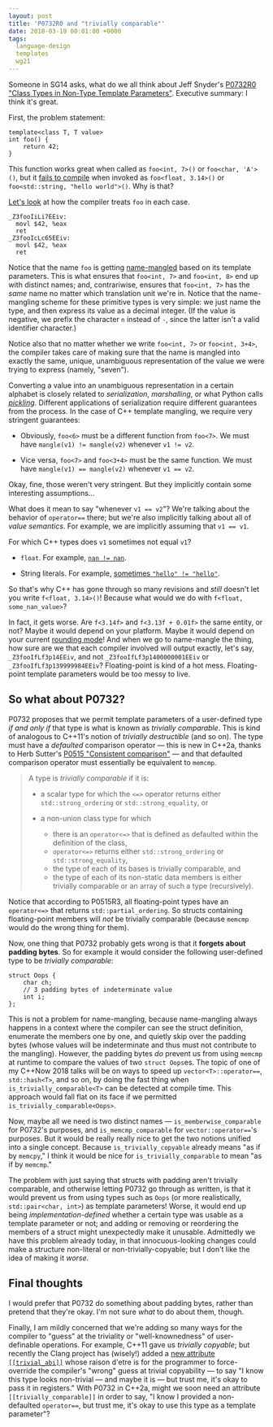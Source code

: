 ```yaml
---
layout: post
title: 'P0732R0 and "trivially comparable"'
date: 2018-03-19 00:01:00 +0000
tags:
  language-design
  templates
  wg21
---
```


Someone in SG14 asks, what do we all think about Jeff Snyder's
[P0732R0 "Class Types in Non-Type Template Parameters"](http://www.open-std.org/jtc1/sc22/wg21/docs/papers/2018/p0732r0.pdf).
Executive summary: I think it's great.

First, the problem statement:

    template<class T, T value>
    int foo() {
        return 42;
    }

This function works great when called as `foo<int, 7>()` or `foo<char, 'A'>()`, but it
[fails to compile](https://wandbox.org/permlink/80fHbyBLCuYgwocJ)
when invoked as `foo<float, 3.14>()` or `foo<std::string, "hello world">()`. Why is that?

[Let's look](https://godbolt.org/g/UKtPrJ) at how the compiler treats `foo` in each case.

    _Z3fooIiLi7EEiv:
      movl $42, %eax
      ret
    _Z3fooIcLc65EEiv:
      movl $42, %eax
      ret

Notice that the name `foo` is getting [name-mangled](https://en.wikipedia.org/wiki/Name_mangling)
based on its template parameters. This is what ensures that `foo<int, 7>` and `foo<int, 8>` end up
with distinct names; and, contrariwise, ensures that `foo<int, 7>` has the _same_ name no matter which
translation unit we're in. Notice that the name-mangling scheme for these primitive types is very
simple: we just name the type, and then express its value as a decimal integer. (If the value is
negative, we prefix the character `n` instead of `-`, since the latter isn't a valid identifier
character.)

Notice also that no matter whether we write `foo<int, 7>` or `foo<int, 3+4>`, the compiler takes care
of making sure that the name is mangled into exactly the same, unique, unambiguous representation
of the value we were trying to express (namely, "seven").

Converting a value into an unambiguous representation in a certain alphabet is closely related to
_serialization_, _marshalling_, or what Python calls [_pickling_](https://docs.python.org/2/library/pickle.html).
Different applications of serialization require different guarantees from the process. In the case
of C++ template mangling, we require very stringent guarantees:

* Obviously, `foo<6>` must be a different function from `foo<7>`.
  We must have `mangle(v1) != mangle(v2)` whenever `v1 != v2`.

* Vice versa, `foo<7>` and `foo<3+4>` must be the same function.
  We must have `mangle(v1) == mangle(v2)` whenever `v1 == v2`.

Okay, fine, those weren't very stringent. But they implicitly contain some interesting assumptions...

What does it mean to say "whenever `v1 == v2`"? We're talking about the behavior of `operator==` there;
but we're also implicitly talking about all of _value semantics_. For example, we are implicitly assuming
that `v1 == v1`.

For which C++ types does `v1` sometimes not equal `v1`?

* `float`. For example, [`nan != nan`](https://wandbox.org/permlink/llWvi1WX34qXTu6H).

* String literals. For example, [sometimes `"hello" != "hello"`](https://wandbox.org/permlink/R4mKfXqYy4EYK0zJ).

So that's why C++ has gone through so many revisions and _still_ doesn't let you write
`f<float, 3.14>()`! Because what would we do with `f<float, some_nan_value>`?

In fact, it gets worse. Are `f<3.14f>` and `f<3.13f + 0.01f>` the same entity, or not? Maybe it
would depend on your platform. Maybe it would depend on your current
[rounding mode](http://en.cppreference.com/w/cpp/numeric/fenv)! And when we go to name-mangle the
thing, how sure are we that each compiler involved will output exactly, let's say, `_Z3fooIfLf3p14EEiv`,
and not `_Z3fooIfLf3p1400000001EEiv` or `_Z3fooIfLf3p139999984EEiv`? Floating-point is kind of a hot mess.
Floating-point template parameters would be too messy to live.


So what about P0732?
--------------------

P0732 proposes that we permit template parameters of a user-defined type *if and only if* that type
is what is known as _trivially comparable_. This is kind of analogous to C++11's notion of
_trivially destructible_ (and so on). The type must have a _defaulted_ comparison operator —
this is new in C++2a, thanks to Herb Sutter's
[P0515 "Consistent comparison"](http://www.open-std.org/jtc1/sc22/wg21/docs/papers/2017/p0515r3.pdf) —
and that defaulted comparison operator must essentially be equivalent to `memcmp`.

> A type is _trivially comparable_ if it is:
>
> * a scalar type for which the `<=>` operator returns either `std::strong_ordering` or `std::strong_equality`, or
>
> * a non-union class type for which
>     - there is an `operator<=>` that is defined as defaulted within the definition of the class,
>     - `operator<=>` returns either `std::strong_ordering` or `std::strong_equality`,
>     - the type of each of its bases is trivially comparable, and
>     - the type of each of its non-static data members is either trivially comparable or an array of such a type (recursively).

Notice that according to P0515R3, all floating-point types have an `operator<=>` that returns
`std::partial_ordering`. So structs containing floating-point members will *not* be trivially comparable
(because `memcmp` would do the wrong thing for them).

Now, one thing that P0732 probably gets wrong is that it **forgets about padding bytes**. So for example
it would consider the following user-defined type to be _trivially comparable_:

    struct Oops {
        char ch;
        // 3 padding bytes of indeterminate value
        int i;
    };

This is not a problem for name-mangling, because name-mangling always happens in a context where the
compiler can see the struct definition, enumerate the members one by one, and quietly skip over the
padding bytes (whose values will be indeterminate and thus must not contribute to the mangling).
However, the padding bytes *do* prevent us from using `memcmp` at runtime to compare the values of
two `struct Oops`es. The topic of one of my C++Now 2018 talks will be on ways to speed up
`vector<T>::operator==`, `std::hash<T>`, and so on, by doing the fast thing when
`is_trivially_comparable<T>` can be detected at compile time. This approach would fall flat on its
face if we permitted `is_trivially_comparable<Oops>`.

Now, maybe all we need is two distinct names — `is_memberwise_comparable` for P0732's purposes, and
`is_memcmp_comparable` for `vector::operator==`'s purposes. But it would be really really nice to
get the two notions unified into a single concept. Because `is_trivially_copyable`
already means "as if by `memcpy`," I think it would be nice for `is_trivially_comparable` to mean
"as if by `memcmp`."

The problem with just saying that structs with padding aren't trivially comparable, and otherwise
letting P0732 go through as written, is that it would prevent us from using types such as `Oops`
(or more realistically, `std::pair<char, int>`) as template parameters!  Worse, it would end up
being *implementation-defined* whether a certain type was usable as a template parameter or not;
and adding or removing or reordering the members of a struct might unexpectedly make it unusable.
Admittedly we have this problem already today, in that innocuous-looking changes could make a
structure non-literal or non-trivially-copyable; but I don't like the idea of making it *worse*.


Final thoughts
--------------

I would prefer that P0732 do something about padding bytes, rather than pretend that they're
okay. I'm not sure _what_ to do about them, though.

Finally, I am mildly concerned that we're adding so many ways for the compiler to "guess" at the
triviality or "well-knownedness" of user-definable operations. For example, C++11 gave us
_trivially copyable_; but recently the Clang project has (wisely!) added a
[new attribute `[[trivial_abi]]`](https://reviews.llvm.org/D41039)
whose raison d'etre is for the programmer to force-override the compiler's "wrong" guess at
trivial copyability — to say "I know this type looks non-trivial — and maybe it is — but trust me,
it's okay to pass it in registers." With P0732 in C++2a, might we soon need an attribute
`[[trivially_comparable]]` in order to say, "I know I provided a non-defaulted `operator==`,
but trust me, it's okay to use this type as a template parameter"?
